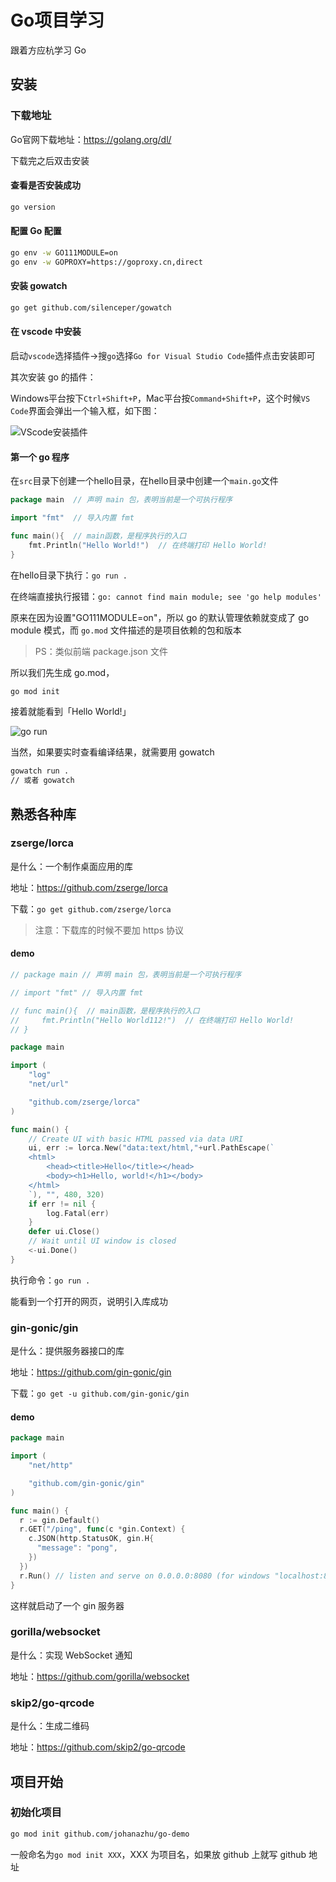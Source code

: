 # Go项目学习



跟着方应杭学习 Go



## 安装

### 下载地址

Go官网下载地址：https://golang.org/dl/ 

下载完之后双击安装

#### 查看是否安装成功

```bash
go version
```

#### 配置 Go 配置

```bash
go env -w GO111MODULE=on
go env -w GOPROXY=https://goproxy.cn,direct
```

#### 安装 gowatch

```bash
go get github.com/silenceper/gowatch
```

#### 在 vscode 中安装

启动`vscode`选择插件->搜`go`选择`Go for Visual Studio Code`插件点击安装即可

其次安装 go 的插件：

Windows平台按下`Ctrl+Shift+P`，Mac平台按`Command+Shift+P`，这个时候`VS Code`界面会弹出一个输入框，如下图：

![VScode安装插件](https://s2.loli.net/2022/09/10/DaNYAw3gPCEnQcZ.png)

#### 第一个 go 程序

在`src`目录下创建一个hello目录，在hello目录中创建一个`main.go`文件

```go
package main  // 声明 main 包，表明当前是一个可执行程序

import "fmt"  // 导入内置 fmt 

func main(){  // main函数，是程序执行的入口
    fmt.Println("Hello World!")  // 在终端打印 Hello World!
}
```

在hello目录下执行：`go run .`

在终端直接执行报错：`go: cannot find main module; see 'go help modules'`

原来在因为设置"GO111MODULE=on"，所以 go 的默认管理依赖就变成了 go module 模式，而 `go.mod` 文件描述的是项目依赖的包和版本

> PS：类似前端 package.json 文件

所以我们先生成 go.mod，

```bash
go mod init
```

接着就能看到「Hello World!」

![go run](https://s2.loli.net/2022/09/10/Lal1D9tCVKboH4m.png)

当然，如果要实时查看编译结果，就需要用 gowatch

```bash
gowatch run .
// 或者 gowatch
```



## 熟悉各种库

### zserge/lorca

是什么：一个制作桌面应用的库

地址：https://github.com/zserge/lorca

下载：`go get github.com/zserge/lorca`

> 注意：下载库的时候不要加 https 协议

#### demo

```go
// package main // 声明 main 包，表明当前是一个可执行程序

// import "fmt" // 导入内置 fmt

// func main(){  // main函数，是程序执行的入口
//     fmt.Println("Hello World112!")  // 在终端打印 Hello World!
// }

package main

import (
	"log"
	"net/url"

	"github.com/zserge/lorca"
)

func main() {
	// Create UI with basic HTML passed via data URI
	ui, err := lorca.New("data:text/html,"+url.PathEscape(`
	<html>
		<head><title>Hello</title></head>
		<body><h1>Hello, world!</h1></body>
	</html>
	`), "", 480, 320)
	if err != nil {
		log.Fatal(err)
	}
	defer ui.Close()
	// Wait until UI window is closed
	<-ui.Done()
}
```

执行命令：`go run .`

能看到一个打开的网页，说明引入库成功

### gin-gonic/gin

是什么：提供服务器接口的库

地址：https://github.com/gin-gonic/gin

下载：`go get -u github.com/gin-gonic/gin`

#### demo

```go
package main

import (
	"net/http"

	"github.com/gin-gonic/gin"
)

func main() {
  r := gin.Default()
  r.GET("/ping", func(c *gin.Context) {
    c.JSON(http.StatusOK, gin.H{
      "message": "pong",
    })
  })
  r.Run() // listen and serve on 0.0.0.0:8080 (for windows "localhost:8080")
}
```

这样就启动了一个 gin 服务器

### gorilla/websocket

是什么：实现 WebSocket 通知

地址：https://github.com/gorilla/websocket



### skip2/go-qrcode

是什么：生成二维码

地址：https://github.com/skip2/go-qrcode











## 项目开始

### 初始化项目

```bash
go mod init github.com/johanazhu/go-demo
```

一般命名为`go mod init XXX`，XXX 为项目名，如果放 github 上就写 github 地址
